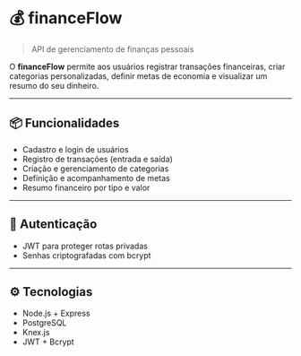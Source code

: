 # 💰 financeFlow

> API de gerenciamento de finanças pessoais

O **financeFlow** permite aos usuários registrar transações financeiras, criar categorias personalizadas, definir metas de economia e visualizar um resumo do seu dinheiro.

---

## 📦 Funcionalidades

- Cadastro e login de usuários
- Registro de transações (entrada e saída)
- Criação e gerenciamento de categorias
- Definição e acompanhamento de metas
- Resumo financeiro por tipo e valor

---

## 🔐 Autenticação

- JWT para proteger rotas privadas
- Senhas criptografadas com bcrypt

---

## ⚙️ Tecnologias

- Node.js + Express
- PostgreSQL
- Knex.js
- JWT + Bcrypt
